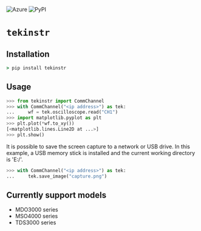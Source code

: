 ![Azure](https://img.shields.io/azure-devops/build/l-johnston/6e771e18-5f42-4d10-ad6b-fc4b0e10acef/9)
![PyPI](https://img.shields.io/pypi/v/tekinstr)
# `tekinstr`


## Installation
```cmd
> pip install tekinstr
```  

## Usage

```python
>>> from tekinstr import CommChannel
>>> with CommChannel("<ip address>") as tek:
...     wf = tek.oscilloscope.read("CH1")
>>> import matplotlib.pyplot as plt
>>> plt.plot(*wf.to_xy())
[<matplotlib.lines.Line2D at ...>]
>>> plt.show()
```  

It is possible to save the screen capture to a network or USB drive.
In this example, a USB memory stick is installed and the current
working directory is 'E:/'.
```python
>>> with CommChannel("<ip address>") as tek:
...     tek.save_image("capture.png")
```

## Currently support models
- MDO3000 series
- MSO4000 series
- TDS3000 series